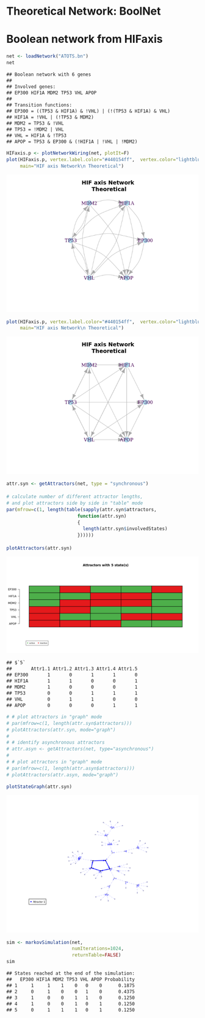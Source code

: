 Theoretical Network: BoolNet
================

# Boolean network from HIFaxis

``` r
net <- loadNetwork("ATOTS.bn")
net
```

    ## Boolean network with 6 genes
    ## 
    ## Involved genes:
    ## EP300 HIF1A MDM2 TP53 VHL APOP
    ## 
    ## Transition functions:
    ## EP300 = ((TP53 & HIF1A) & !VHL) | (!(TP53 & HIF1A) & VHL)
    ## HIF1A = !VHL | (!TP53 & MDM2)
    ## MDM2 = TP53 & !VHL
    ## TP53 = !MDM2 | VHL
    ## VHL = HIF1A & !TP53
    ## APOP = TP53 & EP300 & (!HIF1A | !VHL | !MDM2)

``` r
HIFaxis.p <- plotNetworkWiring(net, plotIt=F)
plot(HIFaxis.p, vertex.label.color="#440154ff",  vertex.color="lightblue", vertex.frame.color="white", layout=layout_in_circle, edge.curved=.3,
     main="HIF axis Network\n Theoretical")
```

![](figs/BoolNet-unnamed-chunk-4-1.png)<!-- -->

``` r
plot(HIFaxis.p, vertex.label.color="#440154ff",  vertex.color="lightblue", vertex.frame.color="white", layout=layout_in_circle,
     main="HIF axis Network\n Theoretical")
```

![](figs/BoolNet-unnamed-chunk-4-2.png)<!-- -->

``` r
attr.syn <- getAttractors(net, type = "synchronous")

# calculate number of different attractor lengths, 
# and plot attractors side by side in "table" mode
par(mfrow=c(1, length(table(sapply(attr.syn$attractors,
                          function(attr.syn)
                          {
                            length(attr.syn$involvedStates)
                          })))))

plotAttractors(attr.syn)
```

![](figs/BoolNet-unnamed-chunk-5-1.png)<!-- -->

    ## $`5`
    ##       Attr1.1 Attr1.2 Attr1.3 Attr1.4 Attr1.5
    ## EP300       1       0       1       1       0
    ## HIF1A       1       1       0       0       1
    ## MDM2        1       0       0       0       1
    ## TP53        0       0       1       1       1
    ## VHL         0       1       1       0       0
    ## APOP        0       0       0       1       1

``` r
# # plot attractors in "graph" mode
# par(mfrow=c(1, length(attr.syn$attractors)))
# plotAttractors(attr.syn, mode="graph")
# 
# # identify asynchronous attractors
# attr.asyn <- getAttractors(net, type="asynchronous")
# 
# # plot attractors in "graph" mode
# par(mfrow=c(1, length(attr.asyn$attractors)))
# plotAttractors(attr.asyn, mode="graph")
```

``` r
plotStateGraph(attr.syn)
```

![](figs/BoolNet-unnamed-chunk-6-1.png)<!-- -->

``` r
sim <- markovSimulation(net,
                        numIterations=1024,
                        returnTable=FALSE)
sim
```

    ## States reached at the end of the simulation:
    ##   EP300 HIF1A MDM2 TP53 VHL APOP Probability
    ## 1     1     1    1    0   0    0      0.1875
    ## 2     0     1    0    0   1    0      0.4375
    ## 3     1     0    0    1   1    0      0.1250
    ## 4     1     0    0    1   0    1      0.1250
    ## 5     0     1    1    1   0    1      0.1250
